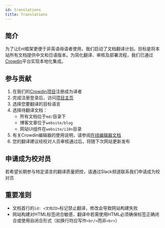 ```yaml
---
id: translations
title: Translations
---
```


## 简介

为了让Ent框架更便于非英语母语者使用，我们启动了文档翻译计划。目标是将本站所有文档提供中文和日语版本。为简化翻译、审核及部署流程，我们已通过[Crowdin](https://crowdin.com)平台实现本地化集成。

## 参与贡献

1. 在我们的[Crowdin项目](https://crwd.in/ent)注册成为译者
2. 完成注册登录后，访问[项目主页](https://crowdin.com/project/ent)
3. 选择您要翻译的目标语言
4. 选择待翻译文档：
   * 所有文档位于`md/`目录下
   * 博客文章位于`website/blog`
   * 网站UI组件在`website/i18n`目录
5. 有关Crowdin编辑器的使用说明，请参阅[在线编辑器文档](https://support.crowdin.com/online-editor/)
6. 您的翻译建议经校对人员审核通过后，将随下次网站更新发布

## 申请成为校对员

若希望长期参与特定语言的翻译质量把控，请通过Slack频道联系我们申请成为校对员

## 重要准则

- 文档首行的`id: <文档ID>`标记禁止翻译，修改会导致网站构建失败
- 网站构建对HTML标签闭合敏感，翻译中若需使用HTML必须确保标签正确闭合或使用自闭合形式（如换行符应写作`<br/>`而非`<br>`）